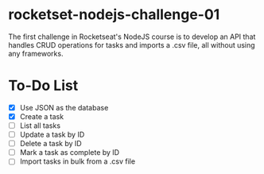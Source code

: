 # rocketset-nodejs-challenge-01

The first challenge in Rocketseat's NodeJS course is to develop an API that handles CRUD operations for tasks and imports a .csv file, all without using any frameworks.

# To-Do List

- [x] Use JSON as the database
- [x] Create a task
- [ ] List all tasks
- [ ] Update a task by ID
- [ ] Delete a task by ID
- [ ] Mark a task as complete by ID
- [ ] Import tasks in bulk from a .csv file
